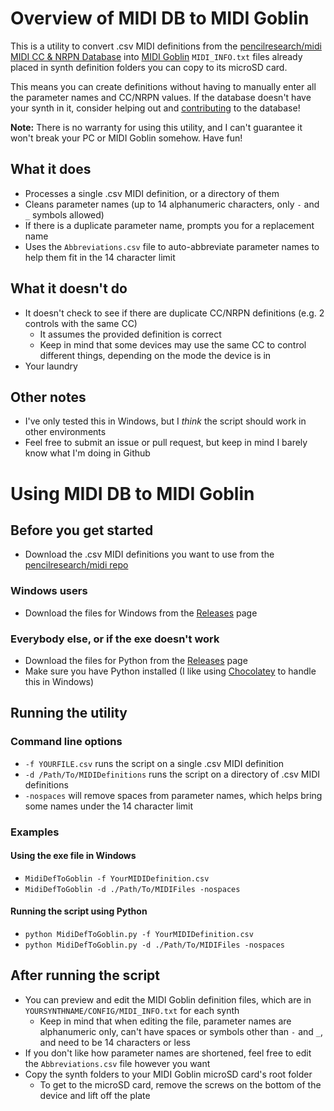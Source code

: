 # Overview of MIDI DB to MIDI Goblin
This is a utility to convert .csv MIDI definitions from the [pencilresearch/midi MIDI CC & NRPN Database](https://github.com/pencilresearch/midi) into [MIDI Goblin](https://www.midigoblin.com/) `MIDI_INFO.txt` files already placed in synth definition folders you can copy to its microSD card.

This means you can create definitions without having to manually enter all the parameter names and CC/NRPN values. If the database doesn't have your synth in it, consider helping out and [contributing](https://github.com/pencilresearch/midi#contributing) to the database!

**Note:** There is no warranty for using this utility, and I can't guarantee it won't break your PC or MIDI Goblin somehow. Have fun!

## What it does
- Processes a single .csv MIDI definition, or a directory of them
- Cleans parameter names (up to 14 alphanumeric characters, only `-` and `_` symbols allowed)
- If there is a duplicate parameter name, prompts you for a replacement name
- Uses the `Abbreviations.csv` file to auto-abbreviate parameter names to help them fit in the 14 character limit

## What it doesn't do
- It doesn't check to see if there are duplicate CC/NRPN definitions (e.g. 2 controls with the same CC)
    - It assumes the provided definition is correct
    - Keep in mind that some devices may use the same CC to control different things, depending on the mode the device is in
- Your laundry
## Other notes
- I've only tested this in Windows, but I *think* the script should work in other environments
- Feel free to submit an issue or pull request, but keep in mind I barely know what I'm doing in Github

# Using MIDI DB to MIDI Goblin
## Before you get started
- Download the .csv MIDI definitions you want to use from the [pencilresearch/midi repo](https://github.com/pencilresearch/midi)
### Windows users
- Download the files for Windows from the [Releases](https://github.com/duckfarts/midi-db-to-midi-goblin/releases) page
### Everybody else, or if the exe doesn't work
- Download the files for Python from the [Releases](https://github.com/duckfarts/midi-db-to-midi-goblin/releases) page
- Make sure you have Python installed (I like using [Chocolatey](https://chocolatey.org/) to handle this in Windows)
## Running the utility
### Command line options
- `-f YOURFILE.csv` runs the script on a single .csv MIDI definition
- `-d /Path/To/MIDIDefinitions` runs the script on a directory of .csv MIDI definitions
- `-nospaces` will remove spaces from parameter names, which helps bring some names under the 14 character limit
### Examples
#### Using the exe file in Windows
- `MidiDefToGoblin -f YourMIDIDefinition.csv`
- `MidiDefToGoblin -d ./Path/To/MIDIFiles -nospaces`
#### Running the script using Python
- `python MidiDefToGoblin.py -f YourMIDIDefinition.csv`
- `python MidiDefToGoblin.py -d ./Path/To/MIDIFiles -nospaces`

## After running the script
- You can preview and edit the MIDI Goblin definition files, which are in `YOURSYNTHNAME/CONFIG/MIDI_INFO.txt` for each synth
    - Keep in mind that when editing the file, parameter names are alphanumeric only, can't have spaces or symbols other than `-` and `_`, and need to be 14 characters or less
- If you don't like how parameter names are shortened, feel free to edit the `Abbreviations.csv` file however you want
- Copy the synth folders to your MIDI Goblin microSD card's root folder
    - To get to the microSD card, remove the screws on the bottom of the device and lift off the plate